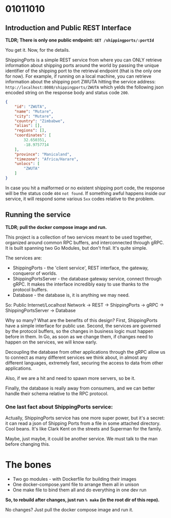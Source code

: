 # 01011010

## Introduction and Public REST Interface

**TLDR; There is only one public endpoint: `GET /shippingports/:portId`**

You get it. Now, for the details.

ShippingPorts is a simple REST service from where you can ONLY retrieve information about shipping ports around the
world by passing the unique identifier of the shipping port to the retrieval endpoint (that is the only one for now). 
For example, if running on a local machine, you can retrieve information about the shipping port ZWUTA hitting the 
service address: `http://localhost:8080/shippingports/ZWUTA` which yelds the following json encoded string on the 
response body and status code `200`.

``` json
{
    "id": "ZWUTA",
    "name": "Mutare",
    "city": "Mutare",
    "country": "Zimbabwe",
    "alias": [],
    "regions": [],
    "coordinates": [
        32.650351,
        -18.9757714
    ],
    "province": "Manicaland",
    "timezone": "Africa/Harare",
    "unlocs": [
        "ZWUTA"
    ]
}
```

In case you hit a malformed or no existent shipping port code, the response will be the status code `404` `not found`.
If something awful happens inside our service, it will respond some various `5xx` codes relative to the problem.


## Running the service

**TLDR; pull the docker compose image and run.**

This project is a collection of two services meant to be used together, organized around common RPC buffers, and
interconnected through gRPC. It is built spanning two Go Modules, but don't frail. It's quite simple.

The services are: 
 - ShippingPorts - the 'client service', REST interface, the gateway, conqueror of worlds.
 - ShippingPortsServer - the database gateway service, connect through gRPC. It makes the interface incredibly easy to
   use thanks to the protocol buffers.
 - Database - the database is, it is anything we may need.

So: Public Internet/Localhost Network -> REST -> ShippingPorts -> gRPC -> ShippingPortsServer -> Database

Why so many? What are the benefits of this design? First, ShippingPorts have a simple interface for public use.
Second, the services are governed by the protocol buffers, so the changes in business logic must happen
before in them. In Go, as soon as we change them, if changes need to happen on the services, we will know early.

Decoupling the database from other applications through the gRPC allow us to connect as many different services
we think about, in almost any different languages, extremely fast, securing the access to data from other applications. 

Also, if we are a hit and need to spawn more servers, so be it.

Finally, the database is really away from consumers, and we can better handle their schema relative to the RPC protocol.
 
### One last fact about ShippingPorts service:

Actually, ShippingPorts service has one more super power, but it's a secret: it can read a json of Shipping Ports from 
a file in some attached directory. Cool beans. It's like Clark Kent on the streets and Superman for the family.

Maybe, just maybe, it could be another service. We must talk to the man before changing this.

# The bones
 - Two go modules - with Dockerfile for building their images
 - One docker-compose.yaml file to arrange them all in unison
 - One make file to bind them all and do everything in one dev run

**So, to rebuild after changes, just run `% make` (in the root dir of this repo).**

No changes? Just pull the docker compose image and run it.
